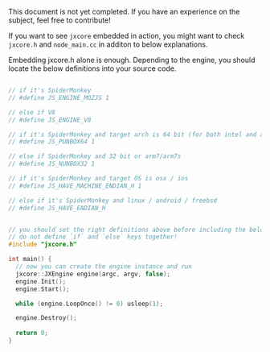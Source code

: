 This document is not yet completed. If you have an experience on the subject, feel free to contribute!

If you want to see `jxcore` embedded in action, you might want to check `jxcore.h` and `node_main.cc` in additon to below explanations.

Embedding jxcore.h alone is enough. Depending to the engine, you should locate the below definitions into your source code.

```c++

// if it's SpiderMonkey
// #define JS_ENGINE_MOZJS 1

// else if V8
// #define JS_ENGINE_V8

// if it's SpiderMonkey and target arch is 64 bit (for both intel and arm)
// #define JS_PUNBOX64 1

// else if SpiderMonkey and 32 bit or arm7/arm7s
// #define JS_NUNBOX32 1

// if it's SpiderMonkey and target OS is osx / ios
// #define JS_HAVE_MACHINE_ENDIAN_H 1

// else if it's SpiderMonkey and linux / android / freebsd
// #define JS_HAVE_ENDIAN_H 


// you should set the right definitions above before including the below header
// do not define `if` and `else` keys together!
#include "jxcore.h"

int main() {
  // now you can create the engine instance and run
  jxcore::JXEngine engine(argc, argv, false);
  engine.Init();
  engine.Start();

  while (engine.LoopOnce() != 0) usleep(1);

  engine.Destroy();
  
  return 0;
}
```
